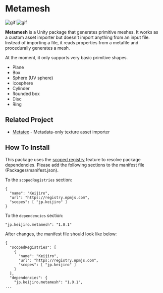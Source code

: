 Metamesh
========

![gif](https://i.imgur.com/4ldi2dH.gif)
![gif](https://i.imgur.com/GXz7Q41.gif)

**Metamesh** is a Unity package that generates primitive meshes. It works as a
custom asset importer but doesn't import anything from an input file. Instead
of importing a file, it reads properties from a metafile and procedurally
generates a mesh.

At the moment, it only supports very basic primitive shapes.

- Plane
- Box
- Sphere (UV sphere)
- Icosphere
- Cylinder
- Rounded box
- Disc
- Ring

Related Project
---------------

- [Metatex] - Metadata-only texture asset importer

[Metatex]: https://github.com/keijiro/Metatex

How To Install
--------------

This package uses the [scoped registry] feature to resolve package dependencies.
Please add the following sections to the manifest file (Packages/manifest.json).

[scoped registry]: https://docs.unity3d.com/Manual/upm-scoped.html

To the `scopedRegistries` section:

```
{
  "name": "Keijiro",
  "url": "https://registry.npmjs.com",
  "scopes": [ "jp.keijiro" ]
}
```

To the `dependencies` section:

```
"jp.keijiro.metamesh": "1.0.1"
```

After changes, the manifest file should look like below:

```
{
  "scopedRegistries": [
    {
      "name": "Keijiro",
      "url": "https://registry.npmjs.com",
      "scopes": [ "jp.keijiro" ]
    }
  ],
  "dependencies": {
    "jp.keijiro.metamesh": "1.0.1",
...
```
